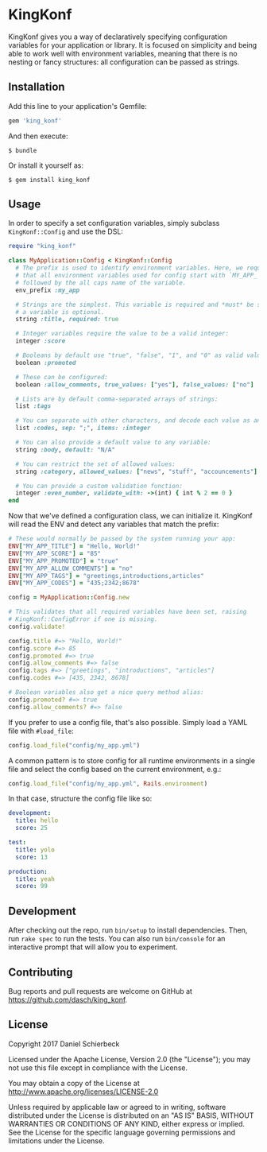 # KingKonf

KingKonf gives you a way of declaratively specifying configuration variables for your application or library. It is focused on simplicity and being able to work well with environment variables, meaning that there is no nesting or fancy structures: all configuration can be passed as strings.

## Installation

Add this line to your application's Gemfile:

```ruby
gem 'king_konf'
```

And then execute:

    $ bundle

Or install it yourself as:

    $ gem install king_konf

## Usage

In order to specify a set configuration variables, simply subclass `KingKonf::Config` and use the DSL:

```ruby
require "king_konf"

class MyApplication::Config < KingKonf::Config
  # The prefix is used to identify environment variables. Here, we require
  # that all environment variables used for config start with `MY_APP_`,
  # followed by the all caps name of the variable.
  env_prefix :my_app

  # Strings are the simplest. This variable is required and *must* be set. By default,
  # a variable is optional.
  string :title, required: true

  # Integer variables require the value to be a valid integer:
  integer :score

  # Booleans by default use "true", "false", "1", and "0" as valid values:
  boolean :promoted

  # These can be configured:
  boolean :allow_comments, true_values: ["yes"], false_values: ["no"]

  # Lists are by default comma-separated arrays of strings:
  list :tags

  # You can separate with other characters, and decode each value as another type:
  list :codes, sep: ";", items: :integer

  # You can also provide a default value to any variable:
  string :body, default: "N/A"

  # You can restrict the set of allowed values:
  string :category, allowed_values: ["news", "stuff", "accouncements"]

  # You can provide a custom validation function:
  integer :even_number, validate_with: ->(int) { int % 2 == 0 }
end
```

Now that we've defined a configuration class, we can initialize it. KingKonf will read the ENV and detect any variables that match the prefix:

```ruby
# These would normally be passed by the system running your app:
ENV["MY_APP_TITLE"] = "Hello, World!"
ENV["MY_APP_SCORE"] = "85"
ENV["MY_APP_PROMOTED"] = "true"
ENV["MY_APP_ALLOW_COMMENTS"] = "no"
ENV["MY_APP_TAGS"] = "greetings,introductions,articles"
ENV["MY_APP_CODES"] = "435;2342;8678"

config = MyApplication::Config.new

# This validates that all required variables have been set, raising
# KingKonf::ConfigError if one is missing.
config.validate!

config.title #=> "Hello, World!"
config.score #=> 85
config.promoted #=> true
config.allow_comments #=> false
config.tags #=> ["greetings", "introductions", "articles"]
config.codes #=> [435, 2342, 8678]

# Boolean variables also get a nice query method alias:
config.promoted? #=> true
config.allow_comments? #=> false
```

If you prefer to use a config file, that's also possible. Simply load a YAML file with `#load_file`:

```ruby
config.load_file("config/my_app.yml")
```

A common pattern is to store config for all runtime environments in a single file and select the config based on the current environment, e.g.:

```ruby
config.load_file("config/my_app.yml", Rails.environment)
```

In that case, structure the config file like so:

```yaml
development:
  title: hello
  score: 25

test:
  title: yolo
  score: 13

production:
  title: yeah
  score: 99
```


## Development

After checking out the repo, run `bin/setup` to install dependencies. Then, run `rake spec` to run the tests. You can also run `bin/console` for an interactive prompt that will allow you to experiment.

## Contributing

Bug reports and pull requests are welcome on GitHub at https://github.com/dasch/king_konf.

## License

Copyright 2017 Daniel Schierbeck

Licensed under the Apache License, Version 2.0 (the "License"); you may not use this file except in compliance with the License.

You may obtain a copy of the License at http://www.apache.org/licenses/LICENSE-2.0

Unless required by applicable law or agreed to in writing, software distributed under the License is distributed on an "AS IS" BASIS, WITHOUT WARRANTIES OR CONDITIONS OF ANY KIND, either express or implied. See the License for the specific language governing permissions and limitations under the License.
